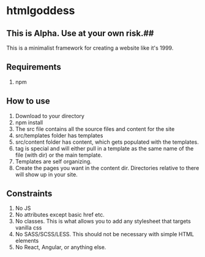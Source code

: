 # htmlgoddess

## This is Alpha. Use at your own risk.##

This is a minimalist framework for creating a website like it's 1999. 

## Requirements
1. npm

## How to use

1. Download to your directory
1. npm install
1. The src file contains all the source files and content for the site
1. src/templates folder has templates
1. src/content folder has content, which gets populated with the templates.
1. <content/> tag is special and will either pull in a template as the same name of the file (with dir) or the main template.
1. Templates are self organizing.
1. Create the pages you want in the content dir. Directories relative to there will show up in your site.

## Constraints
1. No JS
1. No attributes except basic href etc.
1. No classes. This is what allows you to add any stylesheet that targets vanilla css
1. No SASS/SCSS/LESS. This should not be necessary with simple HTML elements
1. No React, Angular, or anything else.






